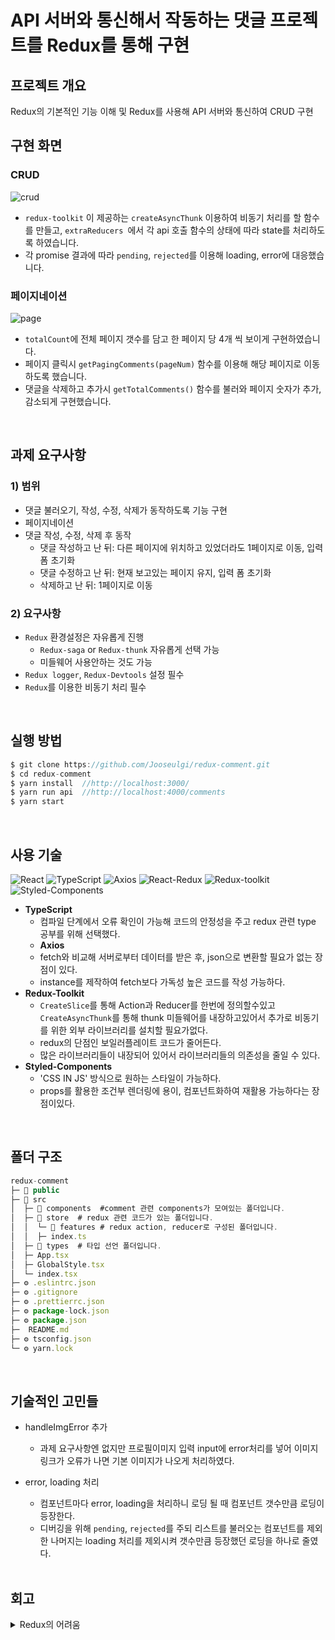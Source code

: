# API 서버와 통신해서 작동하는 댓글 프로젝트를 Redux를 통해 구현

## 프로젝트 개요

Redux의 기본적인 기능 이해 및 Redux를 사용해 API 서버와 통신하여 CRUD 구현 <br/>

## 구현 화면

### CRUD

![crud](https://user-images.githubusercontent.com/54945205/217214072-c36fde5a-1d09-4a72-a798-acdeabe6f6c3.gif)

- `redux-toolkit` 이 제공하는 `createAsyncThunk` 이용하여 비동기 처리를 할 함수를 만들고, `extraReducers `에서 각 api 호출 함수의 상태에 따라 state를 처리하도록 하였습니다.
- 각 promise 결과에 따라 `pending`, `rejected`를 이용해 loading, error에 대응했습니다. <br/>

### 페이지네이션

![page](https://user-images.githubusercontent.com/54945205/217196792-5c3fe6c0-3f46-4e94-b953-f1015ae6df9d.gif)

- `totalCount`에 전체 페이지 갯수를 담고 한 페이지 당 4개 씩 보이게 구현하였습니다.
- 페이지 클릭시 `getPagingComments(pageNum)` 함수를 이용해 해당 페이지로 이동하도록 했습니다.
- 댓글을 삭제하고 추가시 `getTotalComments()` 함수를 불러와 페이지 숫자가 추가,감소되게 구현했습니다.

<br/>

## 과제 요구사항

### 1) 범위

- 댓글 불러오기, 작성, 수정, 삭제가 동작하도록 기능 구현
- 페이지네이션
- 댓글 작성, 수정, 삭제 후 동작
  - 댓글 작성하고 난 뒤: 다른 페이지에 위치하고 있었더라도 1페이지로 이동, 입력 폼 초기화
  - 댓글 수정하고 난 뒤: 현재 보고있는 페이지 유지, 입력 폼 초기화
  - 삭제하고 난 뒤: 1페이지로 이동

### 2) 요구사항

- `Redux` 환경설정은 자유롭게 진행
  - `Redux-saga` or `Redux-thunk` 자유롭게 선택 가능
  - 미들웨어 사용안하는 것도 가능
- `Redux logger`, `Redux-Devtools` 설정 필수
- `Redux`를 이용한 비동기 처리 필수

<br/>

## 실행 방법

```js
$ git clone https://github.com/Jooseulgi/redux-comment.git
$ cd redux-comment
$ yarn install  //http://localhost:3000/
$ yarn run api  //http://localhost:4000/comments
$ yarn start
```

<br/>

## 사용 기술

![React](https://img.shields.io/badge/react-%2320232a.svg?style=for-the-badge&logo=react&logoColor=%2361DAFB) ![TypeScript](https://img.shields.io/badge/typescript-%23007ACC.svg?style=for-the-badge&logo=typescript&logoColor=white) ![Axios](https://img.shields.io/badge/Axios-5A29E4?style=for-the-badge&logo=Axios&logoColor=white) ![React-Redux](https://img.shields.io/badge/React%20redux-764ABC?style=for-the-badge&logo=redux&logoColor=white) ![Redux-toolkit](https://img.shields.io/badge/Redux%20toolkit-764ABC?style=for-the-badge&logo=redux&logoColor=white) ![Styled-Components](https://img.shields.io/badge/Styled%20components-DB7093?style=for-the-badge&logo=styled-components&logoColor=white) <br/>

- <b>TypeScript</b>
  - 컴파일 단계에서 오류 확인이 가능해 코드의 안정성을 주고 redux 관련 type 공부를 위해 선택했다.
  - <b>Axios</b>
  - fetch와 비교해 서버로부터 데이터를 받은 후, json으로 변환할 필요가 없는 장점이 있다.
  - instance를 제작하여 fetch보다 가독성 높은 코드를 작성 가능하다.
- <b>Redux-Toolkit</b>
  - `CreateSlice`를 통해 Action과 Reducer를 한번에 정의할수있고 ` CreateAsyncThunk`를 통해 thunk 미들웨어를 내장하고있어서 추가로 비동기를 위한 외부 라이브러리를 설치할 필요가없다.
  - redux의 단점인 보일러플레이트 코드가 줄어든다.
  - 많은 라이브러리들이 내장되어 있어서 라이브러리들의 의존성을 줄일 수 있다.
- <b>Styled-Components</b>
  - 'CSS IN JS' 방식으로 원하는 스타일이 가능하다.
  - props를 활용한 조건부 렌더링에 용이, 컴포넌트화하여 재활용 가능하다는 장점이있다.

<br/>

## 폴더 구조

```js
redux-comment
├─ 📁 public
├─ 📁 src
│  ├─ 📁 components  #comment 관련 components가 모여있는 폴더입니다.
│  ├─ 📁 store  # redux 관련 코드가 있는 폴더입니다.
│  │  └─ 📁 features # redux action, reducer로 구성된 폴더입니다.
│  │  ├─ index.ts
│  ├─ 📁 types  # 타입 선언 폴더입니다.
│  ├─ App.tsx
│  ├─ GlobalStyle.tsx
│  └─ index.tsx
├─ ⚙️ .eslintrc.json
├─ ⚙️ .gitignore
├─ ⚙️ .prettierrc.json
├─ ⚙️ package-lock.json
├─ ⚙️ package.json
├─  README.md
├─ ⚙️ tsconfig.json
└─ ⚙️ yarn.lock
```

<br/>

## 기술적인 고민들

- handleImgError 추가
  - 과제 요구사항엔 없지만 프로필이미지 입력 input에 error처리를 넣어 이미지 링크가 오류가 나면 기본 이미지가 나오게 처리하였다.
- error, loading 처리

  - 컴포넌트마다 error, loading을 처리하니 로딩 될 때 컴포넌트 갯수만큼 로딩이 등장한다.
  - 디버깅을 위해 `pending`, `rejected`를 주되 리스트를 불러오는 컴포넌트를 제외한 나머지는 loading 처리를 제외시켜 갯수만큼 등장했던 로딩을 하나로 줄였다.

  <br/>

## 회고

<details>
<summary>Redux의 어려움</summary>
상태 관리 라이브러리를 recoil로 처음 접했어서 과정을 이해하는데 힘들었다.<br/>
처음엔 redux-toolkit을 쓰지않고 그냥 react-redux만으로 작업해봤는데 보일러플레이트가 너무 많아 코드를 위한 코드가 많은게 아닌가??란 생각이 들면서 작업효율이 오히려 떨어지지 않을까 싶었지만 전역 상태값이 많아진다면 디버깅이 상대적으로 편한 redux가 좋지 않을까란 생각이 들었다.
</details>
